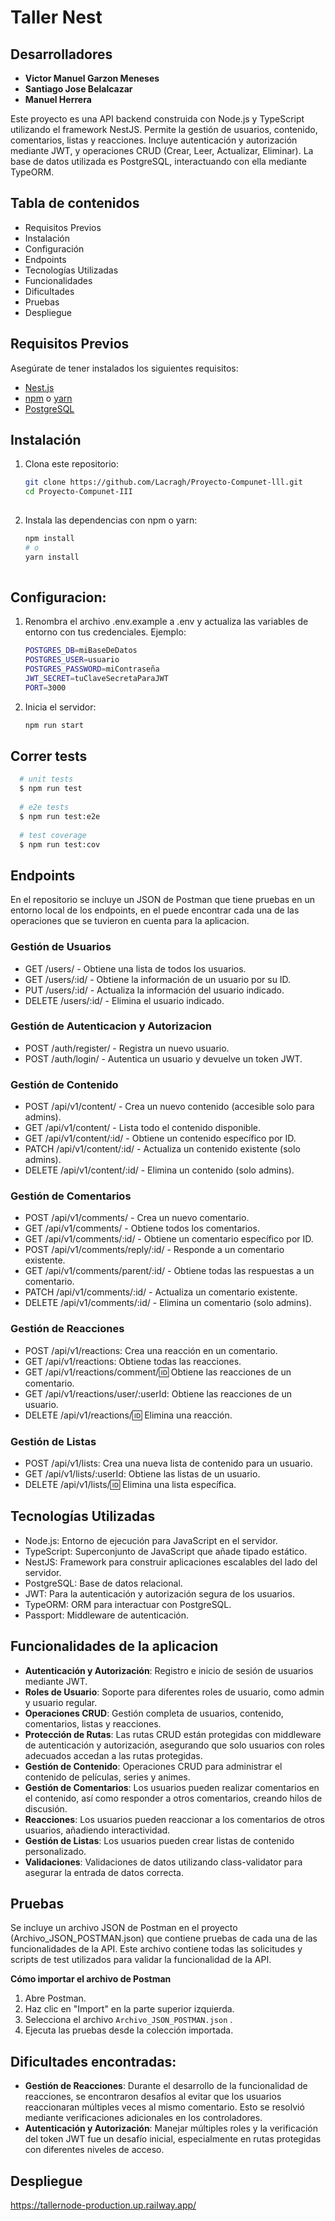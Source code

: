 # Taller Nest 

## Desarrolladores
- **Victor Manuel Garzon Meneses**
- **Santiago Jose Belalcazar**
- **Manuel Herrera**

Este proyecto es una API backend construida con Node.js y TypeScript utilizando el framework NestJS. Permite la gestión de usuarios, contenido, comentarios, listas y reacciones. Incluye autenticación y autorización mediante JWT, y operaciones CRUD (Crear, Leer, Actualizar, Eliminar). La base de datos utilizada es PostgreSQL, interactuando con ella mediante TypeORM.

## Tabla de contenidos

   - Requisitos Previos
   - Instalación
   - Configuración
   - Endpoints
   - Tecnologías Utilizadas
   - Funcionalidades
   - Dificultades
   - Pruebas
   - Despliegue

## Requisitos Previos

Asegúrate de tener instalados los siguientes requisitos:

- [Nest.js](https://nestjs.com)
- [npm](https://www.npmjs.com/) o [yarn](https://yarnpkg.com/)
- [PostgreSQL](https://www.postgresql.org)

## Instalación

1. Clona este repositorio:
   ```bash
   git clone https://github.com/Lacragh/Proyecto-Compunet-lll.git
   cd Proyecto-Compunet-III
  
2. Instala las dependencias con npm o yarn:
   ```bash
   npm install
   # o
   yarn install
  
## Configuracion:

1. Renombra el archivo .env.example a .env y actualiza las variables de entorno con tus credenciales. Ejemplo:
   
     ```bash 
     POSTGRES_DB=miBaseDeDatos
     POSTGRES_USER=usuario
     POSTGRES_PASSWORD=miContraseña
     JWT_SECRET=tuClaveSecretaParaJWT
     PORT=3000
     ```

2. Inicia el servidor:

     ```bash
     npm run start
     ```
     
## Correr tests

  ```bash
    # unit tests
    $ npm run test
    
    # e2e tests
    $ npm run test:e2e
    
    # test coverage
    $ npm run test:cov
  ```

## Endpoints

En el repositorio se incluye un JSON de Postman que tiene pruebas en un entorno local de los endpoints, en el puede encontrar cada una de las operaciones que se tuvieron en cuenta para la aplicacion.

### Gestión de Usuarios

   - GET /users/ - Obtiene una lista de todos los usuarios.
   - GET /users/:id/ - Obtiene la información de un usuario por su ID.
   - PUT /users/:id/ - Actualiza la información del usuario indicado.
   - DELETE /users/:id/ - Elimina el usuario indicado.

### Gestión de Autenticacion y Autorizacion

   - POST /auth/register/ - Registra un nuevo usuario.
   - POST /auth/login/ - Autentica un usuario y devuelve un token JWT.

### Gestión de Contenido

   - POST /api/v1/content/ - Crea un nuevo contenido (accesible solo para admins).
   - GET /api/v1/content/ - Lista todo el contenido disponible.
   - GET /api/v1/content/:id/ - Obtiene un contenido específico por ID.
   - PATCH /api/v1/content/:id/ - Actualiza un contenido existente (solo admins).
   - DELETE /api/v1/content/:id/ - Elimina un contenido (solo admins).

### Gestión de Comentarios

   - POST /api/v1/comments/ - Crea un nuevo comentario.
   - GET /api/v1/comments/ - Obtiene todos los comentarios.
   - GET /api/v1/comments/:id/ - Obtiene un comentario específico por ID.
   - POST /api/v1/comments/reply/:id/ - Responde a un comentario existente.
   - GET /api/v1/comments/parent/:id/ - Obtiene todas las respuestas a un comentario.
   - PATCH /api/v1/comments/:id/ - Actualiza un comentario existente.
   - DELETE /api/v1/comments/:id/ - Elimina un comentario (solo admins).

### Gestión de Reacciones

   - POST /api/v1/reactions: Crea una reacción en un comentario.
   - GET /api/v1/reactions: Obtiene todas las reacciones.
   - GET /api/v1/reactions/comment/:id: Obtiene las reacciones de un comentario.
   - GET /api/v1/reactions/user/:userId: Obtiene las reacciones de un usuario.
   - DELETE /api/v1/reactions/:id: Elimina una reacción.

### Gestión de Listas

   - POST /api/v1/lists: Crea una nueva lista de contenido para un usuario.
   - GET /api/v1/lists/:userId: Obtiene las listas de un usuario.
   - DELETE /api/v1/lists/:id: Elimina una lista específica.

## Tecnologías Utilizadas

  - Node.js: Entorno de ejecución para JavaScript en el servidor.
  - TypeScript: Superconjunto de JavaScript que añade tipado estático.
  - NestJS: Framework para construir aplicaciones escalables del lado del servidor.
  - PostgreSQL: Base de datos relacional.
  - JWT: Para la autenticación y autorización segura de los usuarios.
  - TypeORM: ORM para interactuar con PostgreSQL.
  - Passport: Middleware de autenticación.

## Funcionalidades de la aplicacion

  - **Autenticación y Autorización**: Registro e inicio de sesión de usuarios mediante JWT.
  - **Roles de Usuario**: Soporte para diferentes roles de usuario, como admin y usuario regular.
  - **Operaciones CRUD**: Gestión completa de usuarios, contenido, comentarios, listas y reacciones.
  - **Protección de Rutas**: Las rutas CRUD están protegidas con middleware de autenticación y autorización, asegurando que solo usuarios con roles adecuados accedan a las rutas protegidas.
  - **Gestión de Contenido**: Operaciones CRUD para administrar el contenido de películas, series y animes.
  - **Gestión de Comentarios**: Los usuarios pueden realizar comentarios en el contenido, así como responder a otros comentarios, creando hilos de discusión.
  - **Reacciones**: Los usuarios pueden reaccionar a los comentarios de otros usuarios, añadiendo interactividad.
  - **Gestión de Listas**: Los usuarios pueden crear listas de contenido personalizado.
  - **Validaciones**: Validaciones de datos utilizando class-validator para asegurar la entrada de datos correcta.

## Pruebas

Se incluye un archivo JSON de Postman en el proyecto (Archivo_JSON_POSTMAN.json) que contiene pruebas de cada una de las funcionalidades de la API.
Este archivo contiene todas las solicitudes y scripts de test utilizados para validar la funcionalidad de la API.


**Cómo importar el archivo de Postman**

1. Abre Postman.
2. Haz clic en "Import" en la parte superior izquierda.
3. Selecciona el archivo `Archivo_JSON_POSTMAN.json` .
4. Ejecuta las pruebas desde la colección importada.

## Dificultades encontradas:
   
  - **Gestión de Reacciones**: Durante el desarrollo de la funcionalidad de reacciones, se encontraron desafíos al evitar que los usuarios reaccionaran múltiples veces al mismo comentario. Esto se resolvió mediante verificaciones adicionales en los controladores.
  - **Autenticación y Autorización**: Manejar múltiples roles y la verificación del token JWT fue un desafío inicial, especialmente en rutas protegidas con diferentes niveles de acceso.

## Despliegue
   https://tallernode-production.up.railway.app/
